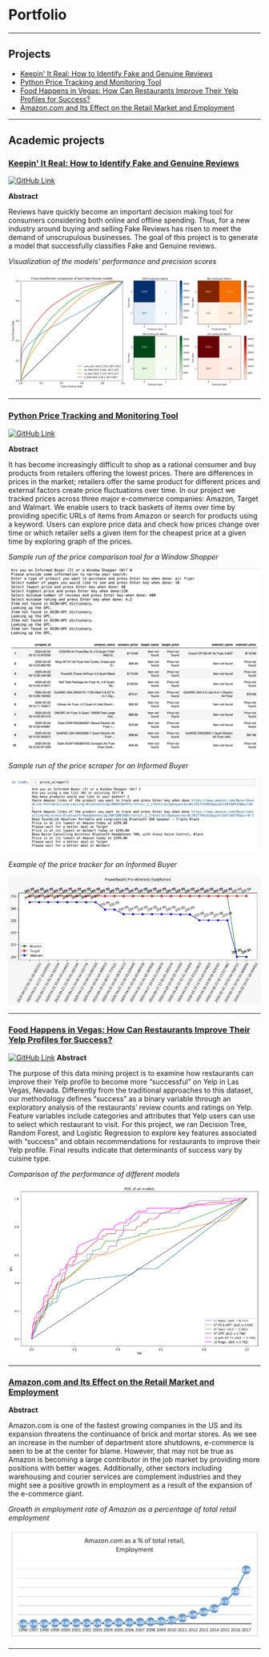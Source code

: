 # Portfolio

---

## Projects

- [Keepin' It Real: How to Identify Fake and Genuine Reviews](#keepin-it-real-how-to-identify-fake-and-genuine-reviews)
- [Python Price Tracking and Monitoring Tool](#python-price-tracking-and-monitoring-tool)
- [Food Happens in Vegas: How Can Restaurants Improve Their Yelp Profiles for Success?](#food-happens-in-vegas-how-can-restaurants-improve-their-yelp-profiles-for-success)
- [Amazon.com and Its Effect on the Retail Market and Employment](#amazoncom-and-its-effect-on-the-retail-market-and-employment)

---

## Academic projects 

### [Keepin' It Real: How to Identify Fake and Genuine Reviews](https://github.com/anu-ujin-g/KeepinItReal/blob/master/KeepinItReal.pdf)
[![GitHub Link](https://img.shields.io/badge/GitHub-GitHub_Link-blue?logo=GitHub)](https://github.com/anu-ujin-g/KeepinItReal)

**Abstract**

Reviews have quickly become an important decision making tool for consumers considering both online and offline spending. Thus, for a new industry around buying and selling Fake Reviews has risen to meet the demand of unscrupulous businesses. The goal of this project is to generate a model that successfully classifies Fake and Genuine reviews.

_Visualization of the models' performance and precision scores_

<img src="images/Final_models_KIR.jpeg?raw=true"/>

---
### [Python Price Tracking and Monitoring Tool](https://github.com/anu-ujin-g/py_price_project/blob/master/Price_Tracker_report.pdf)
[![GitHub Link](https://img.shields.io/badge/GitHub-GitHub_Link-blue?logo=GitHub)](https://github.com/anu-ujin-g/py_price_project/)

**Abstract**

It has become increasingly difficult to shop as a rational consumer and buy products from retailers offering the lowest prices. There are differences in prices in the market; retailers offer the same product for different prices and external factors create price fluctuations over time. In our project we tracked prices across three major e-commerce companies: Amazon, Target and Walmart. We enable users to track baskets of items over time by providing specific URLs of items from Amazon or search for products using a keyword. Users can explore price data and check how prices change over time or which retailer sells a given item for the cheapest price at a given time by exploring graph of the prices.

_Sample run of the price comparison tool for a Window Shopper_

<img src="images/Price_window.jpeg?raw=true"/>

_Sample run of the price scraper for an Informed Buyer_

<img src="images/Price_scraper.jpeg?raw=true"/>

_Example of the price tracker for an Informed Buyer_

<img src="images/Price_tracker.jpeg?raw=true"/>

---
### [Food Happens in Vegas: How Can Restaurants Improve Their Yelp Profiles for Success?](https://github.com/anu-ujin-g/Vegas_Foodies/blob/master/DSGA1001_TermProject2019_FinalWriteUp_VegasFoodies.pdf)
[![GitHub Link](https://img.shields.io/badge/GitHub-GitHub_Link-blue?logo=GitHub)](https://github.com/anu-ujin-g/Vegas_Foodies)
**Abstract**

The purpose of this data mining project is to examine how restaurants can improve their Yelp profile to become more “successful” on Yelp in Las Vegas, Nevada. Differently from the traditional approaches to this dataset, our methodology defines “success” as a binary variable through an exploratory analysis of the restaurants’ review counts and ratings on Yelp. Feature variables include categories and attributes that Yelp users can use to select which restaurant to visit. For this project, we ran Decision Tree, Random Forest, and Logistic Regression to explore key features associated with “success” and obtain recommendations for restaurants to improve their Yelp profile. Final results indicate that determinants of success vary by cuisine type.

_Comparison of the performance of different models_

<img src="images/Final_models_VF.png?raw=true"/>

---
### [Amazon.com and Its Effect on the Retail Market and Employment](/pdf/Gerelt-Od_Thesis.pdf)

**Abstract**

Amazon.com is one of the fastest growing companies in the US and its expansion threatens the continuance of brick and mortar stores. As we see an increase in the number of department store shutdowns, e-commerce is seen to be at the center for blame. However, that may not be true as Amazon is becoming a large contributor in the job market by providing more positions with better wages. Additionally, other sectors including warehousing and courier services are complement industries and they might see a positive growth in employment as a result of the expansion of the e-commerce giant.

_Growth in employment rate of Amazon as a percentage of total retail employment_

<img src="images/Amazon_emp.png?raw=true"/>

---
